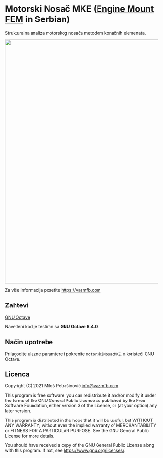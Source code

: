 # Motorski Nosač MKE ([Engine Mount FEM](https://github.com/VAZMFB/Engine-Mount-FEM) in Serbian)

Strukturalna analiza motorskog nosača metodom konačnih elemenata.

<p align="center">
  <img src="https://vazmfb.com/web/img/github/motorskiNosacMKE.png" width="800">
</p>

Za više informacija posetite https://vazmfb.com

## Zahtevi
[GNU Octave](https://www.gnu.org/software/octave/)<br>

Navedeni kod je testiran sa **GNU Octave 6.4.0**.

## Način upotrebe

Prilagodite ulazne paramtere i pokrenite `motorskiNosacMKE.m` koristeći GNU Octave.

## Licenca
Copyright (C) 2021 Miloš Petrašinović <info@vazmfb.com>
 
This program is free software: you can redistribute it and/or modify
it under the terms of the GNU General Public License as 
published by the Free Software Foundation, either version 3 of the 
License, or (at your option) any later version.
  
This program is distributed in the hope that it will be useful,
but WITHOUT ANY WARRANTY; without even the implied warranty of
MERCHANTABILITY or FITNESS FOR A PARTICULAR PURPOSE.  See the
GNU General Public License for more details.
  
You should have received a copy of the GNU General Public License
along with this program.  If not, see <https://www.gnu.org/licenses/>.
